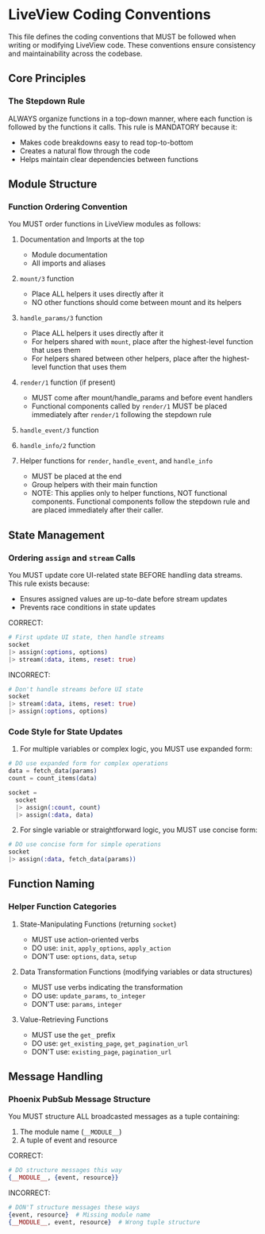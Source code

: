 # LiveView Coding Conventions

This file defines the coding conventions that MUST be followed when writing or modifying LiveView code. These conventions ensure consistency and maintainability across the codebase.

## Core Principles

### The Stepdown Rule

ALWAYS organize functions in a top-down manner, where each function is followed by the functions it calls. This rule is MANDATORY because it:

- Makes code breakdowns easy to read top-to-bottom
- Creates a natural flow through the code
- Helps maintain clear dependencies between functions

## Module Structure

### Function Ordering Convention

You MUST order functions in LiveView modules as follows:

1. Documentation and Imports at the top

   - Module documentation
   - All imports and aliases

2. `mount/3` function

   - Place ALL helpers it uses directly after it
   - NO other functions should come between mount and its helpers

3. `handle_params/3` function

   - Place ALL helpers it uses directly after it
   - For helpers shared with `mount`, place after the highest-level function that uses them
   - For helpers shared between other helpers, place after the highest-level function that uses them

4. `render/1` function (if present)

   - MUST come after mount/handle_params and before event handlers
   - Functional components called by `render/1` MUST be placed immediately after `render/1` following the stepdown rule

5. `handle_event/3` function

6. `handle_info/2` function

7. Helper functions for `render`, `handle_event`, and `handle_info`
   - MUST be placed at the end
   - Group helpers with their main function
   - NOTE: This applies only to helper functions, NOT functional components. Functional components follow the stepdown rule and are placed immediately after their caller.

## State Management

### Ordering `assign` and `stream` Calls

You MUST update core UI-related state BEFORE handling data streams. This rule exists because:

- Ensures assigned values are up-to-date before stream updates
- Prevents race conditions in state updates

CORRECT:

```elixir
# First update UI state, then handle streams
socket
|> assign(:options, options)
|> stream(:data, items, reset: true)
```

INCORRECT:

```elixir
# Don't handle streams before UI state
socket
|> stream(:data, items, reset: true)
|> assign(:options, options)
```

### Code Style for State Updates

1. For multiple variables or complex logic, you MUST use expanded form:

```elixir
# DO use expanded form for complex operations
data = fetch_data(params)
count = count_items(data)

socket =
  socket
  |> assign(:count, count)
  |> assign(:data, data)
```

2. For single variable or straightforward logic, you MUST use concise form:

```elixir
# DO use concise form for simple operations
socket
|> assign(:data, fetch_data(params))
```

## Function Naming

### Helper Function Categories

1. State-Manipulating Functions (returning `socket`)

   - MUST use action-oriented verbs
   - DO use: `init`, `apply_options`, `apply_action`
   - DON'T use: `options`, `data`, `setup`

2. Data Transformation Functions (modifying variables or data structures)

   - MUST use verbs indicating the transformation
   - DO use: `update_params`, `to_integer`
   - DON'T use: `params`, `integer`

3. Value-Retrieving Functions
   - MUST use the `get_` prefix
   - DO use: `get_existing_page`, `get_pagination_url`
   - DON'T use: `existing_page`, `pagination_url`

## Message Handling

### Phoenix PubSub Message Structure

You MUST structure ALL broadcasted messages as a tuple containing:

1. The module name (`__MODULE__`)
2. A tuple of event and resource

CORRECT:

```elixir
# DO structure messages this way
{__MODULE__, {event, resource}}
```

INCORRECT:

```elixir
# DON'T structure messages these ways
{event, resource}  # Missing module name
{__MODULE__, event, resource}  # Wrong tuple structure
```
